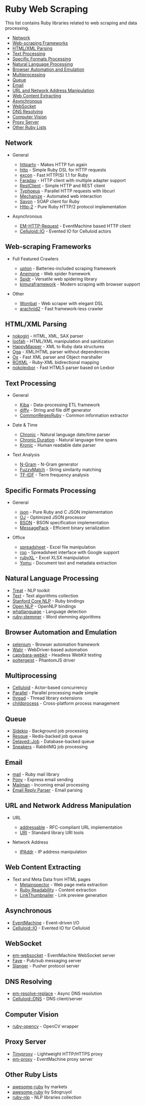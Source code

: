 # Ruby Web Scraping

This list contains Ruby libraries related to web scraping and data processing.

* [Network](#network)
* [Web-scraping Frameworks](#web-scraping-frameworks)
* [HTML/XML Parsing](#htmlxml-parsing)
* [Text Processing](#text-processing)
* [Specific Formats Processing](#specific-formats-processing)
* [Natural Language Processing](#natural-language-processing)
* [Browser Automation and Emulation](#browser-automation-and-emulation)
* [Multiprocessing](#multiprocessing)
* [Queue](#queue)
* [Email](#email)
* [URL and Network Address Manipulation](#url-and-network-address-manipulation)
* [Web Content Extracting](#web-content-extracting)
* [Asynchronous](#asynchronous)
* [WebSocket](#websocket)
* [DNS Resolving](#dns-resolving)
* [Computer Vision](#computer-vision)
* [Proxy Server](#proxy-server)
* [Other Ruby Lists](#other-ruby-lists)

## Network

* General
  * [httparty](https://github.com/jnunemaker/httparty) - Makes HTTP fun again
  * [http](https://github.com/tarcieri/http) - Simple Ruby DSL for HTTP requests
  * [excon](https://github.com/excon/excon) - Fast HTTP(S) 1.1 for Ruby
  * [Faraday](https://github.com/lostisland/faraday) - HTTP client with multiple adapter support
  * [RestClient](https://github.com/rest-client/rest-client) - Simple HTTP and REST client
  * [Typhoeus](https://github.com/typhoeus/typhoeus) - Parallel HTTP requests with libcurl
  * [Mechanize](https://github.com/sparklemotion/mechanize) - Automated web interaction
  * [Savon](https://github.com/savonrb/savon) - SOAP client for Ruby
  * [Http-2](https://github.com/igrigorik/http-2) - Pure Ruby HTTP/2 protocol implementation

* Asynchronous
  * [EM-HTTP-Request](https://github.com/igrigorik/em-http-request) - EventMachine based HTTP client
  * [Celluloid::IO](https://github.com/celluloid/celluloid-io) - Evented IO for Celluloid actors

## Web-scraping Frameworks

* Full Featured Crawlers
  * [upton](https://github.com/propublica/upton) - Batteries-included scraping framework
  * [Anemone](https://github.com/chriskite/anemone) - Web spider framework
  * [Spidr](https://github.com/postmodern/spidr) - Versatile web spidering library
  * [kimuraframework](https://github.com/vifreefly/kimuraframework) - Modern scraping with browser support

* Other
  * [Wombat](https://github.com/felipecsl/wombat) - Web scraper with elegant DSL
  * [arachnid2](https://github.com/samnissen/arachnid2) - Fast framework-less crawler

## HTML/XML Parsing

* [nokogiri](https://github.com/sparklemotion/nokogiri) - HTML, XML, SAX parser
* [loofah](https://github.com/flavorjones/loofah) - HTML/XML manipulation and sanitization
* [HappyMapper](https://github.com/dam5s/happymapper) - XML to Ruby data structures
* [Oga](https://github.com/YorickPeterse/oga) - XML/HTML parser without dependencies
* [Ox](https://github.com/ohler55/ox) - Fast XML parser and Object marshaller
* [ROXML](https://github.com/Empact/roxml) - Ruby-XML bidirectional mapping
* [nokolexbor](https://github.com/serpapi/nokolexbor) - Fast HTML5 parser based on Lexbor

## Text Processing

* General
  * [Kiba](https://github.com/thbar/kiba) - Data-processing ETL framework
  * [diffy](https://github.com/samg/diffy) - String and file diff generator
  * [CommonRegexRuby](https://github.com/talyssonoc/CommonRegexRuby) - Common information extractor

* Date & Time
  * [Chronic](https://github.com/mojombo/chronic) - Natural language date/time parser
  * [Chronic Duration](https://github.com/hpoydar/chronic_duration) - Natural language time spans
  * [Kronic](https://github.com/xaviershay/kronic) - Human readable date parser

* Text Analysis
  * [N-Gram](https://github.com/reddavis/N-Gram) - N-Gram generator
  * [FuzzyMatch](https://github.com/seamusabshere/fuzzy_match) - String similarity matching
  * [TF-IDF](https://github.com/reddavis/TF-IDF) - Term frequency analysis

## Specific Formats Processing

* General
  * [json](https://github.com/flori/json) - Pure Ruby and C JSON implementation
  * [OJ](https://github.com/ohler55/oj) - Optimized JSON processor
  * [BSON](https://github.com/mongodb/bson-ruby) - BSON specification implementation
  * [MessagePack](https://github.com/msgpack/msgpack-ruby) - Efficient binary serialization

* Office
  * [spreadsheet](https://github.com/zdavatz/spreadsheet) - Excel file manipulation
  * [roo](https://github.com/Empact/roo) - Spreadsheet interface with Google support
  * [rubyXL](https://github.com/weshatheleopard/rubyXL) - Excel XLSX manipulation
  * [Yomu](https://github.com/Erol) - Document text and metadata extraction

## Natural Language Processing

* [Treat](https://github.com/louismullie/treat) - NLP toolkit
* [Text](https://github.com/threedaymonk/text) - Text algorithms collection
* [Stanford Core NLP](https://github.com/louismullie/stanford-core-nlp) - Ruby bindings
* [Open NLP](https://github.com/louismullie/open-nlp) - OpenNLP bindings
* [whatlanguage](https://github.com/peterc/whatlanguage) - Language detection
* [ruby-stemmer](https://github.com/aurelian/ruby-stemmer) - Word stemming algorithms

## Browser Automation and Emulation

* [selenium](https://github.com/seleniumhq/selenium) - Browser automation framework
* [Watir](https://github.com/watir/watir) - WebDriver-based automation
* [capybara-webkit](https://github.com/thoughtbot/capybara-webkit) - Headless WebKit testing
* [poltergeist](https://github.com/teampoltergeist/poltergeist) - PhantomJS driver

## Multiprocessing

* [Celluloid](https://github.com/celluloid/celluloid) - Actor-based concurrency
* [Parallel](https://github.com/grosser/parallel) - Parallel processing made simple
* [thread](https://github.com/meh/ruby-thread) - Thread library extensions
* [childprocess](https://github.com/jarib/childprocess) - Cross-platform process management

## Queue

* [Sidekiq](http://sidekiq.org) - Background job processing
* [Resque](https://github.com/resque/resque) - Redis-backed job queue
* [Delayed::Job](https://github.com/collectiveidea/delayed_job) - Database-backed queue
* [Sneakers](https://github.com/jondot/sneakers) - RabbitMQ job processing

## Email

* [mail](https://github.com/mikel/mail) - Ruby mail library
* [Pony](https://github.com/benprew/pony) - Express email sending
* [Mailman](https://github.com/mailman/mailman) - Incoming email processing
* [Email Reply Parser](https://github.com/github/email-reply-parser) - Email parsing

## URL and Network Address Manipulation

* URL
  * [addressable](https://github.com/sporkmonger/addressable) - RFC-compliant URL implementation
  * [URI](https://ruby-doc.org/stdlib/libdoc/uri/rdoc/URI.html) - Standard library URI tools

* Network Address
  * [IPAddr](https://ruby-doc.org/stdlib/libdoc/ipaddr/rdoc/IPAddr.html) - IP address manipulation

## Web Content Extracting

* Text and Meta Data from HTML pages
  * [Metainspector](https://github.com/jaimeiniesta/metainspector) - Web page meta extraction
  * [Ruby Readability](https://github.com/cantino/ruby-readability) - Content extraction
  * [LinkThumbnailer](https://github.com/gottfrois/link_thumbnailer) - Link preview generation

## Asynchronous

* [EventMachine](https://github.com/eventmachine/eventmachine) - Event-driven I/O
* [Celluloid::IO](https://github.com/celluloid/celluloid-io) - Evented IO for Celluloid

## WebSocket

* [em-websocket](https://github.com/igrigorik/em-websocket) - EventMachine WebSocket server
* [Faye](http://faye.jcoglan.com/ruby.html) - Pub/sub messaging server
* [Slanger](https://github.com/stevegraham/slanger) - Pusher protocol server

## DNS Resolving

* [em-resolve-replace](https://github.com/mperham/em-resolv-replace) - Async DNS resolution
* [Celluloid::DNS](https://github.com/celluloid/celluloid-dns) - DNS client/server

## Computer Vision

* [ruby-opencv](https://github.com/ruby-opencv/ruby-opencv) - OpenCV wrapper

## Proxy Server

* [Tinyproxy](https://github.com/shivammathur/tinyproxy) - Lightweight HTTP/HTTPS proxy
* [em-proxy](https://github.com/igrigorik/em-proxy) - EventMachine proxy server

## Other Ruby Lists

* [awesome-ruby](https://github.com/markets/awesome-ruby) by markets
* [awesome-ruby](https://github.com/Sdogruyol/awesome-ruby) by Sdogruyol
* [ruby-nlp](https://github.com/diasks2/ruby-nlp) - NLP libraries collection
